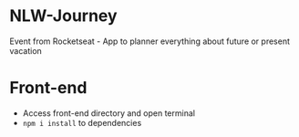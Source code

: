 # NLW-Journey
Event from Rocketseat - App to planner everything about future or present vacation

# Front-end
- Access front-end directory and open terminal
 - `npm i install` to dependencies
